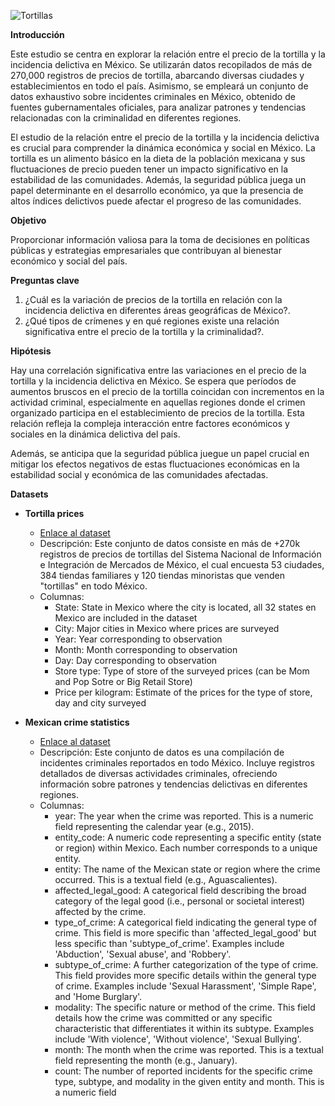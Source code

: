 ![Tortillas](https://mexiconewsdaily.com/wp-content/uploads/2019/06/tortillas-1.jpg)

<span style="font-size: 14px; font-weight: bold;">Introducción</span>

Este estudio se centra en explorar la relación entre el precio de la tortilla y la incidencia delictiva en México. Se utilizarán datos recopilados de más de 270,000 registros de precios de tortilla, abarcando diversas ciudades y establecimientos en todo el país. Asimismo, se empleará un conjunto de datos exhaustivo sobre incidentes criminales en México, obtenido de fuentes gubernamentales oficiales, para analizar patrones y tendencias relacionadas con la criminalidad en diferentes regiones.

El estudio de la relación entre el precio de la tortilla y la incidencia delictiva es crucial para comprender la dinámica económica y social en México. La tortilla es un alimento básico en la dieta de la población mexicana y sus fluctuaciones de precio pueden tener un impacto significativo en la estabilidad de las comunidades. Además, la seguridad pública juega un papel determinante en el desarrollo económico, ya que la presencia de altos índices delictivos puede afectar el progreso de las comunidades.

<span style="font-size: 14px; font-weight: bold;">Objetivo</span>

Proporcionar información valiosa para la toma de decisiones en políticas públicas y estrategias empresariales que contribuyan al bienestar económico y social del país.

<span style="font-size: 14px; font-weight: bold;">Preguntas clave</span>

1. ¿Cuál es la variación de precios de la tortilla en relación con la incidencia delictiva en diferentes áreas geográficas de México?.
2. ¿Qué tipos de crímenes y en qué regiones existe una relación significativa entre el precio de la tortilla y la criminalidad?.

<span style="font-size: 14px; font-weight: bold;">Hipótesis</span>

Hay una correlación significativa entre las variaciones en el precio de la tortilla y la incidencia delictiva en México. Se espera que períodos de aumentos bruscos en el precio de la tortilla coincidan con incrementos en la actividad criminal, especialmente en aquellas regiones donde el crimen organizado participa en el establecimiento de precios de la tortilla. Esta relación refleja la compleja interacción entre factores económicos y sociales en la dinámica delictiva del país.

Además, se anticipa que la seguridad pública juegue un papel crucial en mitigar los efectos negativos de estas fluctuaciones económicas en la estabilidad social y económica de las comunidades afectadas.

<span style="font-size: 14px; font-weight: bold;">Datasets</span>

- **Tortilla prices**
  - [Enlace al dataset](https://www.kaggle.com/datasets/richave/tortilla-prices-in-mexico)
  - Descripción: Este conjunto de datos consiste en más de +270k registros de precios de tortillas del Sistema Nacional de Información e Integración de Mercados de México, el cual encuesta 53 ciudades, 384 tiendas familiares y 120 tiendas minoristas que venden "tortillas" en todo México.
  - Columnas:
    - State: State in Mexico where the city is located, all 32 states en Mexico are included in the dataset
    - City: Major cities in Mexico where prices are surveyed
    - Year: Year corresponding to observation
    - Month: Month corresponding to observation
    - Day: Day corresponding to observation
    - Store type: Type of store of the surveyed prices (can be Mom and Pop Sotre or Big Retail Store)
    - Price per kilogram: Estimate of the prices for the type of store, day and city surveyed
  
- **Mexican crime statistics**
  - [Enlace al dataset](https://www.kaggle.com/datasets/elanderos/official-crime-stats-mexico-2015-2023)
  - Descripción: Este conjunto de datos es una compilación de incidentes criminales reportados en todo México. Incluye registros detallados de diversas actividades criminales, ofreciendo información sobre patrones y tendencias delictivas en diferentes regiones.
  - Columnas:
    - year: The year when the crime was reported. This is a numeric field representing the calendar year (e.g., 2015).
    - entity_code: A numeric code representing a specific entity (state or region) within Mexico. Each number corresponds to a unique entity.
    - entity: The name of the Mexican state or region where the crime occurred. This is a textual field (e.g., Aguascalientes).
    - affected_legal_good: A categorical field describing the broad category of the legal good (i.e., personal or societal interest) affected by the crime.
    - type_of_crime: A categorical field indicating the general type of crime. This field is more specific than 'affected_legal_good' but less specific than 'subtype_of_crime'. Examples include 'Abduction', 'Sexual abuse', and 'Robbery'.
    - subtype_of_crime: A further categorization of the type of crime. This field provides more specific details within the general type of crime. Examples include 'Sexual Harassment', 'Simple Rape', and 'Home Burglary'.
    - modality: The specific nature or method of the crime. This field details how the crime was committed or any specific characteristic that differentiates it within its subtype. Examples include 'With violence', 'Without violence', 'Sexual Bullying'.
    - month: The month when the crime was reported. This is a textual field representing the month (e.g., January).
    - count: The number of reported incidents for the specific crime type, subtype, and modality in the given entity and month. This is a numeric field
